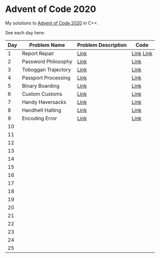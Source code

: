 # Advent of Code 2020

My solutions to [Advent of Code 2020](https://adventofcode.com/) in C++. 

See each day here:

| Day | Problem Name | Problem Description | Code |
| --- | ------------ | ------------------- | ---- |
| 1 | Report Repair | [Link](https://adventofcode.com/2020/day/1) | [Link](src/dec1_1.cc) [Link](src/dec1_2.cc) |
| 2 | Password Philosophy | [Link](https://adventofcode.com/2020/day/2) | [Link](src/dec2.cc) |
| 3 | Toboggan Trajectory | [Link](https://adventofcode.com/2020/day/3) | [Link](src/dec3.cc) |
| 4 | Passport Processing | [Link](https://adventofcode.com/2020/day/4) | [Link](src/dec4.cc) |
| 5 | Binary Boarding | [Link](https://adventofcode.com/2020/day/5) | [Link](src/dec5.cc) |
| 6 | Custom Customs | [Link](https://adventofcode.com/2020/day/6) | [Link](src/dec6.cc) |
| 7 | Handy Haversacks | [Link](https://adventofcode.com/2020/day/7) | [Link](src/dec7.cc) |
| 8 | Handhelt Halting | [Link](https://adventofcode.com/2020/day/8) | [Link](src/dec8.cc) |
| 9 | Encoding Error | [Link](https://adventofcode.com/2020/day/9) | [Link](src/dec9.cc) |
| 10 |  |  |  |
| 11 |  |  |  |
| 12 |  |  |  |
| 13 |  |  |  |
| 14 |  |  |  |
| 15 |  |  |  |
| 16 |  |  |  |
| 17 |  |  |  |
| 18 |  |  |  |
| 19 |  |  |  |
| 20 |  |  |  |
| 21 |  |  |  |
| 22 |  |  |  |
| 23 |  |  |  |
| 24 |  |  |  |
| 25 |  |  |  |
